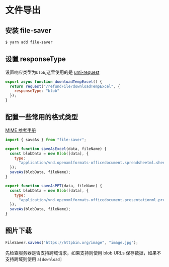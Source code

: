 # 文件导出

## 安装 file-saver

```bash
$ yarn add file-saver
```

## 设置 responseType

设置响应类型为`blob`,这里使用的是 [umi-request](https://github.com/umijs/umi-request)

```js
export async function downloadTempExcel() {
  return request("/refundFile/downloadTempExcel", {
    responseType: "blob"
  });
}
```

## 配置一些常用的格式类型

[MIME 参考手册](http://www.w3school.com.cn/media/media_mimeref.asp)

```js
import { saveAs } from "file-saver";

export function saveAsExcel(data, fileName) {
  const blobData = new Blob([data], {
    type:
      "application/vnd.openxmlformats-officedocument.spreadsheetml.sheet;charset=utf-8"
  });
  saveAs(blobData, fileName);
}

export function saveAsPPT(data, fileName) {
  const blobData = new Blob([data], {
    type:
      "application/vnd.openxmlformats-officedocument.presentationml.presentation;charset=utf-8"
  });
  saveAs(blobData, fileName);
}
```

## 图片下载

```js
FileSaver.saveAs("https://httpbin.org/image", "image.jpg");
```

先检查服务器是否支持跨域请求，如果支持则使用 blob URLs 保存数据，如果不支持跨域则使用 `a[download]`

